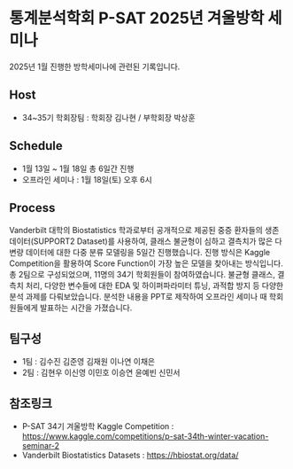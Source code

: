 # 통계분석학회 P-SAT 2025년 겨울방학 세미나
2025년 1월 진행한 방학세미나에 관련된 기록입니다.

## Host
* 34~35기 학회장팀 : 학회장 김나현 / 부학회장 박상훈
## Schedule

* 1월 13일 ~ 1월 18일 총 6일간 진행
* 오프라인 세미나 : 1월 18일(토) 오후 6시
## Process

Vanderbilt 대학의 Biostatistics 학과로부터 공개적으로 제공된 중증 환자들의 생존 데이터(SUPPORT2 Dataset)를 사용하여, 클래스 불균형이 심하고 결측치가 많은 다변량 데이터에 대한 다중 분류 모델링을 5일간 진행했습니다.
진행 방식은 Kaggle Competition을 활용하여 Score Function이 가장 높은 모델을 찾아내는 방식입니다. 총 2팀으로 구성되었으며, 11명의 34기 학회원들이 참여하였습니다. 불균형 클래스, 결측치 처리, 다양한 변수들에 대한 EDA 및 하이퍼파라미터 튜닝, 과적합 방지 등 다양한 분석 과제를 다뤄보았습니다. 분석한 내용을 PPT로 제작하여 오프라인 세미나 때 학회원들에게 발표하는 시간을 가졌습니다.

## 팀구성

* 1팀 : 김수진 김준영 김재원 이나연 이채은
* 2팀 : 김현우 이신영 이민호 이승연 윤예빈 신민서
  
## 참조링크

* P-SAT 34기 겨울방학 Kaggle Competition :
https://www.kaggle.com/competitions/p-sat-34th-winter-vacation-seminar-2
* Vanderbilt Biostatistics Datasets :
https://hbiostat.org/data/

